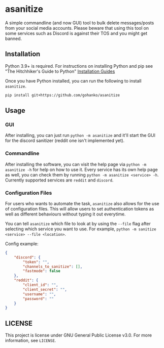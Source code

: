 # asanitize
A simple commandline (and now GUI) tool to bulk delete messages/posts from your social media accounts. Please beware that using this tool on some services such as Discord is against their TOS and you might get banned.

## Installation
Python 3.9+ is required. For instructions on installing Python and pip see "The Hitchhiker's Guide to Python" [Installation Guides](https://docs.python-guide.org/starting/installation/)

Once you have Python installed, you can run the following to install `asanitize`.

```bash
pip install git+https://github.com/gohanko/asanitize
```

## Usage

### GUI
After installing, you can just run `python -m asanitize` and it'll start the GUI for the discord sanitizer (reddit one isn't implemented yet).

### Commandline
After installing the software, you can visit the help page via `python -m asanitize -h` for help on how to use it. Every service has its own help page as well, you can check them by running `python -m asanitize <service> -h`. Currently supported services are `reddit` and `discord`.

### Configuration Files
For users who wants to automate the task, `asanitize` also allows for the use of configuration files. This will allow users to set authentication tokens as well as different behaviours without typing it out everytime.

You can tell `asanitize` which file to look at by using the `--file` flag after selecting which service you want to use. For example, `python -m sanitize <service> --file <location>`.

Config example:
```json
{
    "discord": {
        "token": "",
        "channels_to_sanitize": [],
        "fastmode": false
    },
    "reddit": {
        "client_id": "",
        "client_secret": "",
        "username": "",
        "password": ""
    }
}
```

## LICENSE
This project is license under GNU General Public License v3.0. For more information, see `LICENSE`.
